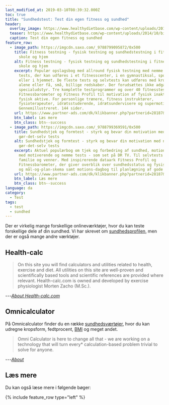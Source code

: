 ```yaml
---
last_modified_at: 2019-03-10T08:39:32.000Z
toc: true
title: "Sundhedstest: Test din egen fitness og sundhed"
header:
  overlay_image: https://www.healthydietbase.com/wp-content/uploads/2014/10/bigstock-Young-Man-Measuring-His-Body-F-65164720.jpg
  teaser: https://www.healthydietbase.com/wp-content/uploads/2014/10/bigstock-Young-Man-Measuring-His-Body-F-65164720.jpg
  caption: Test din egen fitness og sundhed
feature_row:
  - image_path: https://imgcdn.saxo.com/_9788799095872/0x500
    title: Fitness testning - fysisk testning og sundhedstestning i fitnesscentre,
      skole og hjem
    alt: Fitness testning - fysisk testning og sundhedstestning i fitnesscentre,
      skole og hjem
    excerpt: Populær opslagsbog med allround fysisk testning med nemme  fitness
      tests, der kan udføres i et fitnesscenter, i en gymnastiksal, sportshal
      eller i hjemmet. De fleste tests og selvtests kan udføres med kroppen
      alene eller få, små, billige redskaber. Der forudsættes ikke adgang til
      specialudstyr. Tre komplette testprogrammer og over 40 fitnesstests samt
      Fitnessbarometer og Fitness Profil til motivation af fysisk inaktive og
      fysisk aktive. For personlige trænere, fitness instruktører,
      fysioterapeuter, idrætsstuderende, idrætsundervisere og supermotionister.
      Gennemillustreret. 144 sider.
    url: https://www.partner-ads.com/dk/klikbanner.php?partnerid=28187&bannerid=43264&htmlurl=https://www.saxo.com/dk/fitness-testning_marina-aagaard_haeftet_9788799095872
    btn_label: Læs mere
    btn_class: btn--success
  - image_path: https://imgcdn.saxo.com/_9788799369591/0x500
    title: Sundhedstjek og formtest - styrk og bevar din motivation med nemme
      gør-det-selv tests
    alt: Sundhedstjek og formtest - styrk og bevar din motivation med nemme
      gør-det-selv tests
    excerpt: Aktuel populærbog om tjek og forbedring af sundhed, motion og livsstil
      med motiverende og nemme tests - som set på DR TV. Til selvtests eller med
      familie og venner. Med inspirerende dataark Fitness Profil og
      Fitnessbarometer, der giver overblik over sundhedsstatus og fysisk form,
      og mål-og-plan-skema samt motions-dagbog til planlægning af gode vaner.
    url: https://www.partner-ads.com/dk/klikbanner.php?partnerid=28187&bannerid=43264&htmlurl=https://www.saxo.com/dk/sundhedstjek-og-formtest_marina-aagaard_haeftet_9788799369591
    btn_label: Læs mere
    btn_class: btn--success
language: da
category:
  - Test
tags:
  - test
  - sundhed
---
```


Der er virkelig mange forskellige onlineværktøjer, hvor du kan teste forskellige dele af din sundhed. Vi har skrevet om [sundhedsprofilen](/sundhedsprofil/), men der er også mange andre værktøjer.

## Health-calc

> On this site you will find calculators and utilities related to health, exercise and diet. All utilities on this site are well-proven and scientifically based tools and scientific references are provided where relevant. Health-calc.com is owned and developed by exercise physiologist Morten Zacho (M.Sc.).

---<cite>[About Health-calc.com](http://www.health-calc.com/miscellaneous/about-health-calc)</cite>

## Omnicalculator

På Omnicalculator finder du en række [sundhedsværtøjer](https://www.omnicalculator.com/health), hvor du kan udregne kropsform, fedtprocent, [BMI](/bmi/) og meget andet.

> Omni Calculator is here to change all that - we are working on a technology that will turn every* calculation-based problem trivial to solve for anyone.

---<cite>[About](https://www.omnicalculator.com/)</cite>

## Læs mere

Du kan også læse mere i følgende bøger:

{% include feature_row type="left" %}

